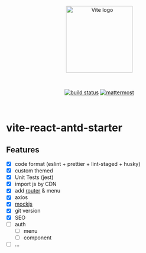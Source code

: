 <p align="center">
  <a href="https://vitejs.dev" target="_blank" rel="noopener noreferrer">
    <img width="180" src="https://vitejs.dev/logo.svg" alt="Vite logo">
  </a>
</p>
<br/>
<p align="center">
  <a href="https://github.com/huauauaa/vite-react-antd-starter/actions/workflows/main.yml"><img src="https://github.com/huauauaa/vite-react-antd-starter/actions/workflows/main.yml/badge.svg?branch=main" alt="build status"></a>
  <a href="https://yuhuazhai.herokuapp.com/team0/channels/vite-react-antd-starter"><img src="https://img.shields.io/badge/chat-mattermost-blue?style=flat&logo=mattermost" alt="mattermost"></a>
</p>
<br/>

# vite-react-antd-starter

## Features

- [x] code format (eslint + prettier + lint-staged + husky)
- [x] custom themed
- [x] Unit Tests (jest)
- [x] import js by CDN
- [x] add [router](https://github.com/remix-run/react-router) & menu
- [x] axios
- [x] [mockjs](https://github.com/nuysoft/Mock/wiki)
- [x] git version
- [x] SEO
- [ ] auth
  - [ ] menu
  - [ ] component
- [ ] ...
